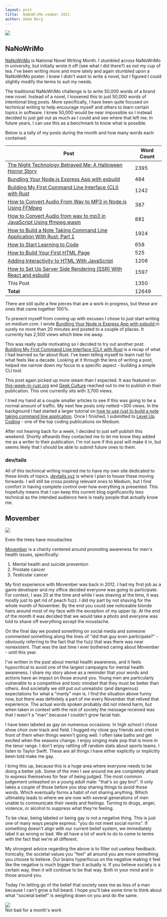 ```yaml
---
layout: post
title:  NaNoWriMo-vember 2021
author: Adam Berg
---
```


![](/assets/images/IMG_3350.jpg)

<!--more-->

## NaNoWriMo

[NaNoWriMo](https://nanowrimo.org/) is National Novel Writing Month. I stumbled across NaNoWriMo in university, but initially wrote it off (see what I did there?) as not my cup of tea. I've been writing more and more lately and again stumbled upon a NaNoWriMo poster. I knew I didn't want to write a novel, but I figured I could slightly modify the terms to suit my needs.

The traditional NaNoWriMo challenge is to write 50,000 words of a brand new novel.  Instead of a novel, I loosened this to just 50,000 words of intentional blog posts. More specifically, I have been quite focused on techinical writing to help encourage myself and others to learn certain topics in software. I knew 50,000 would be near impossible so I instead decided to just get out as much as I could and see where that left me.  In future years, I can use this as a benchmark to know what is possible.

Below is a tally of my posts during the month and how many words each contained:

| Post      | Word Count |
| ----------- | ----------- |
|   [The Night Technology Betrayed Me: A Halloween Horror Story](https://devtails.medium.com/the-night-technology-betrayed-me-a-halloween-horror-story-c85b91750835)    |    2395    |
|  [Bundling Your Node.js Express App with esbuild](https://medium.com/@devtails/bundling-your-node-js-express-app-with-esbuild-5aecc36c5047)  |    484     |
| [Building My First Command Line Interface (CLI) with Rust](https://medium.com/geekculture/building-my-first-command-line-interface-cli-with-rust-b6beb9c284e0) | 1242
| [How to Convert Audio From Wav to MP3 in Node.js Using FFMpeg](https://devtails.medium.com/how-to-convert-audio-from-wav-to-mp3-in-node-js-using-ffmpeg-e5cb4af2da6) | 387
| [How to Convert Audio from wav to mp3 in JavaScript Using ffmpeg.wasm](https://devtails.medium.com/how-to-convert-audio-from-wav-to-mp3-in-javascript-using-ffmpeg-wasm-5dcd07a11821) | 881
| [How to Build a Note Taking Command Line Application With Rust: Part 1](https://devtails.medium.com/how-to-build-a-note-taking-command-line-application-with-rust-part-1-34b9cd5be6b9) | 1924
| [How to Start Learning to Code](https://devtails.xyz/how-to-start-learning-to-code) | 658
| [How to Build Your First HTML Page](https://devtails.xyz/how-to-build-your-first-html-page) | 525
| [Adding Interactivity to HTML With JavaScript](https://devtails.xyz/adding-interactivity-to-html-with-javascript) | 1206
| [How to Set Up Server Side Rendering (SSR) With React and esbuild](https://devtails.xyz/how-to-set-up-server-side-rendering-ssr-with-react-and-esbuild) | 1597
| This Post | 1350
| **Total** | 12649

There are still quite a few pieces that are a work in progress, but these are ones that came together 100%.

To prevent myself from coming up with excuses I chose to just start writing on medium.com. I wrote [Bundling Your Node.js Express App with esbuild
](https://medium.com/p/5aecc36c5047) in surely no more than 20 minutes and posted to a couple of places.  It currently has 2,500 views which blew me away.

This was really quite motivating so I decided to try out another post. [Building My First Command Line Interface (CLI) with Rust](https://medium.com/p/b6beb9c284e0) is a recap of what I had learned so far about Rust. I've been telling myself to learn rust for what feels like a decade. Looking at it through the lens of writing a post, helped me narrow down my focus to a specific aspect - building a simple CLI tool.

This post again picked up more steam than I expected. It was featured on [this-week-in-rust.org](https://this-week-in-rust.org/) and [Geek Culture](https://medium.com/geekculture) reached out to me to publish in their publication.  This one currently sits with 3,700 views.

I tried my hand at a couple smaller articles to see if this was going to be a normal amount of traffic.  My next few posts only netted ~300 views. In the background I had started a larger tutorial on [how to use rust to build a note taking command line application](https://medium.com/p/34b9cd5be6b9). Once I finished, I submitted to [Level Up Coding](https://levelup.gitconnected.com/) - one of the top coding publications on Medium.  

After not hearing back for a week, I decided to just self publish this weekend.  Shortly aftwards they contacted me to let me know they added me as a writer to their publication.  I'm not sure if this post will make it in, but seems likely that I should be able to submit future ones to them.

### dev/tails

All of this techinical writing inspired me to have my own site dedicated to these kinds of topics. [devtails.xyz](https://devtails.xyz/) is where I plan to house these moving forwards. I will still be cross posting relevant ones to Medium, but I find comfort in having complete control over how everything is presented.  This hopefully means that I can keep this current blog significanctly less technical as the intended audience here is really people that actually know me.

## Movember

![](/assets/images/IMG_3458.jpg)
<figcaption>Even the trees have moustaches</figcaption>

[Movember](https://ca.movember.com/) is a charity centered around promoting awareness for men's health issues, specifically:
1. Mental health and suicide prevention
2. Prostate cancer
3. Testicular cancer

My first experience with Movember was back in 2012. I had my first job as a game developer and my office decided everyone was going to participate.  For context, I was 20 at the time and while I was shaving at the time, it was mostly just to get rid of peach fuzz.  I did my part by not shaving for the whole month of November. By the end you could see noticeable blonde hairs around most of my face with the exception of my upper lip.  At the end of the month it was decided that we would take a photo and everyone was told to shave off everything except the moustache. 

On the final day we posted something on social media and someone commented something along the lines of "did that guy even participate?" - obviously referring to the fact that the fuzz that was there was near nonexistent. That was the last time I ever bothered caring about Movember - until this year.

I've written in the past about mental health awareness, and it feels hypocritical to avoid one of the largest campaigns for mental health awareness.  I share my story above as a reminder that your words and actions have an impact on those around you. Young men are particularly vulnerable to a competitive and toxic mindset that they must be better than others. And societally we still put out unrealistic (and dangerous) expectations for what a "manly" man is. I find the situation above funny now, but there was definitely a part of me every November that relived that experience. The actual words spoken probably did not intend harm, but when taken in context with the rest of society the message received was that I wasn't a "man" because I couldn't grow facial hair. 

I have been labeled as gay on numerous occasions. In high school I chose show choir over track and field. I hugged my close guy friends and cried in front of them when things weren't going well. I often take baths and get excited when the seasons change. I enjoy singing male pop that is more in the tenor range. I don't enjoy rattling off random stats about sports teams. I listen to Taylor Swift. These are all things I have either explicitly or implicitly been told make me gay.

I bring this up, because this is a huge area where everyone needs to be doing a better job. Some of the men I see around me are completely afraid to express themselves for fear of being judged. The most common judgement unleashed on a young adult male: "that's so gay bro!".  It only takes a couple of those before you stop sharing things to avoid those words. Which eventually forms a habit of not sharing anything. Which ultimately leads to where we are now with several generations of men unable to communicate their needs and feelings. Turning to drugs, anger, violence, or alcohol to suppress what they're feeling.

To be clear, being labeled or being gay is not a negative thing. This is just one of many ways people express: "you do not meet social norms". If something doesn't align with our current belief system, we immediately label it as wrong or bad.  We all have a lot of work to do to come to terms with the fact that we're all different.

My strongest advice regarding the above is to filter out useless feedback. Ironically, the societal values you "feel" all around you are more something you choose to believe. Our brains hyperfocus on the negative making it feel like the negative is much bigger than it actually is. If you believe society is a certain way, then it will continue to be that way. Both in your mind and in those around you. 

Today I'm letting go of the belief that society sees me as less of a man because I can't grow a full beard. I hope you'll take some time to think about what "societal belief" is weighing down on you and do the same.

<img src="/assets/images/movember-2021.jpg" />
<figcaption>Not bad for a month's work</figcaption>